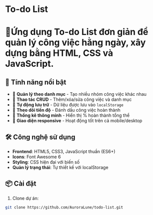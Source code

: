 # To-do List
# 📝Ứng dụng To-do List đơn giản để quản lý công việc hằng ngày, xây dựng bằng HTML, CSS và JavaScript.

## 🌟 Tính năng nổi bật
- 🎯 **Quản lý theo danh mục** - Tạo nhiều nhóm công việc khác nhau
- 🎯 **Thao tác CRUD** - Thêm/xóa/sửa công việc và danh mục
- 🎯 **Tự động lưu trữ** - Dữ liệu được lưu vào `localStorage`
- 🎯 **Theo dõi tiến độ** - Đánh dấu công việc hoàn thành
- 🎯 **Thống kê thông minh** - Hiển thị % hoàn thành tổng thể
- 🎯 **Giao diện responsive** - Hoạt động tốt trên cả mobile/desktop

## 🛠 Công nghệ sử dụng
- **Frontend**: HTML5, CSS3, JavaScript thuần (ES6+)
- **Icons**: Font Awesome 6
- **Styling**: CSS hiện đại với biến số
- **Quản lý trạng thái**: Tự thiết kế với localStorage

## 📦 Cài đặt
1. Clone dự án:
```bash
git clone https://github.com/AuroraLune/todo-list.git
